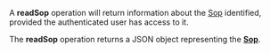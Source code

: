 <a name="readSop"></a>A **readSop** operation will return information about the <a href="#sops">Sop</a> identified, provided the authenticated user has access to it.

The **readSop** operation returns a JSON object representing the <a href="#sops">**Sop**</a>.

